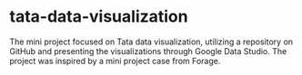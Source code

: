 # tata-data-visualization
The mini project focused on Tata data visualization, utilizing a repository on GitHub and presenting the visualizations through Google Data Studio. The project was inspired by a mini project case from Forage.
